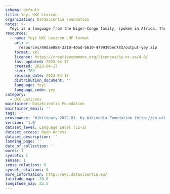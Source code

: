 ```yaml
---
schema: default
title: Yeyi UKC Lexicon
organization: DataScientia Foundation
notes: >-
  Yeyi is a language from the Niger-Congo family, spoken in Africa. The UKC Lexicon of Yeyi is represented as a lexico-semantic network. It consists of words, word senses, synsets, as well as sense-level and synset-level relationships.
resources:
  - name: Yeyi UKC Lexicon LMF format
    url: >-
      resources/49dae888-3210-40ad-b610-479939bec783/output-yey.zip
    format: xml
    license: https://creativecommons.org/licenses/by-nc-sa/4.0/
    last_updated: 2023-04-17
    created: 2023-04-17
    size: 769
    release_date: 2023-04-17
    distribution_document: ''
    language: Yeyi
    language_code: yey
category:
  - UKC Lexicons
maintainer: DataScientia Foundation
maintainer_email: ''
tags: ''
provenance: 'Wiktionary 2022.01. by Wikimedia Foundation (http://en.wiktionary.org); Princeton WordNet 2.1 by Princeton University (https://wordnet.princeton.edu)'
version: '1.0'
dataset_level: Language Level (L1-2)
dataset_access: Open Access
dataset_description: ''
landing_page: ''
date_of_collection: ''
words: 1
synsets: 1
senses: 1
sense_relations: 0
synset_relations: 0
more_information: http://ukc.datascientia.eu/
latitude_map: -20.0
longitude_map: 23.5
---
```

